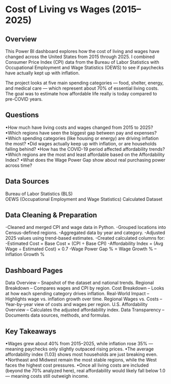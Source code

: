 # Cost of Living vs Wages (2015–2025)
## Overview

This Power BI dashboard explores how the cost of living and wages have changed across the United States from 2015 through 2025.
I combined Consumer Price Index (CPI) data from the Bureau of Labor Statistics with Occupational Employment and Wage Statistics (OEWS) to see if paychecks have actually kept up with inflation.

The project looks at five main spending categories — food, shelter, energy, and medical care — which represent about 70% of essential living costs. The goal was to estimate how affordable life really is today compared to pre-COVID years.

## Questions
•How much have living costs and wages changed from 2015 to 2025?
•Which regions have seen the biggest gap between pay and expenses?
•Which spending categories (like housing or energy) are driving inflation the most?
•Did wages actually keep up with inflation, or are households falling behind?
•How has the COVID-19 period affected affordability trends?
•Which regions are the most and least affordable based on the Affordability Index?
•What does the Wage Power Gap show about real purchasing power across time?

## Data Sources
Bureau of Labor Statistics (BLS)	
OEWS (Occupational Employment and Wage Statistics)
Calculated Dataset

## Data Cleaning & Preparation

-Cleaned and merged CPI and wage data in Python.
-Grouped locations into Census-defined regions.
-Aggregated data by year and category.
-Adjusted 2025 values using trend-based estimates.
-Created calculated columns for:
-Estimated Cost = Base Cost × (CPI ÷ Base CPI)
-Affordability Index = (Avg Wage ÷ Estimated Cost) × 0.7
-Wage Power Gap % = Wage Growth % – Inflation Growth %

## Dashboard Pages

Data Overview – Snapshot of the dataset and national trends.
Regional Breakdown – Compares wages and CPI by region.
Cost Breakdown – Looks at how each spending category drives inflation.
Real-World Impact – Highlights wage vs. inflation growth over time.
Regional Wages vs. Costs – Year-by-year view of costs and wages per region.
U.S. Affordability Overview – Calculates the adjusted affordability index.
Data Transparency – Documents data sources, methods, and formulas.

## Key Takeaways

•Wages grew about 40% from 2015–2025, while inflation rose 35% — meaning paychecks only slightly outpaced rising prices.
•The average affordability index (1.03) shows most households are just breaking even.
•Northeast and Midwest remain the most stable regions, while the West faces the highest cost pressures.
•Once all living costs are included (beyond the 70% analyzed here), real affordability would likely fall below 1.0 — meaning costs still outweigh income.

